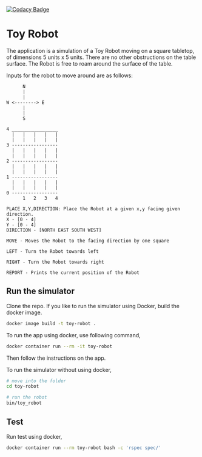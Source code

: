 [![Codacy Badge](https://api.codacy.com/project/badge/Grade/e09e10a6a966415699cff5a8007b2c05)](https://www.codacy.com/app/iranthau/toy-robot?utm_source=github.com&amp;utm_medium=referral&amp;utm_content=iranthau/toy-robot&amp;utm_campaign=Badge_Grade)

# Toy Robot

The application is a simulation of a Toy Robot moving on a square tabletop, of dimensions 5 units x 5 units. There are no other obstructions on the table surface. The Robot is free to roam around the surface of the table.

Inputs for the robot to move around are as follows:

```
      N
      |
      |
W <--------> E
      |
      |
      S

4 _________________
  |   |   |   |   |
  |   |   |   |   |
3 -----------------
  |   |   |   |   |
  |   |   |   |   |
2 -----------------
  |   |   |   |   |
  |   |   |   |   |
1 -----------------
  |   |   |   |   |
  |   |   |   |   |
0 -----------------
      1   2   3   4

PLACE X,Y,DIRECTION: Place the Robot at a given x,y facing given direction.
X - [0 - 4]
Y - [0 - 4]
DIRECTION - [NORTH EAST SOUTH WEST]

MOVE - Moves the Robot to the facing direction by one square

LEFT - Turn the Robot towards left

RIGHT - Turn the Robot towards right

REPORT - Prints the current position of the Robot
```

## Run the simulator

Clone the repo.
If you like to run the simulator using Docker, build the docker image.

```bash
docker image build -t toy-robot .
```

To run the app using docker, use following command,

```bash
docker container run --rm -it toy-robot
```

Then follow the instructions on the app.

To run the simulator without using docker,

```bash
# move into the folder
cd toy-robot

# run the robot
bin/toy_robot
```

## Test

Run test using docker,

```bash
docker container run --rm toy-robot bash -c 'rspec spec/'
```
